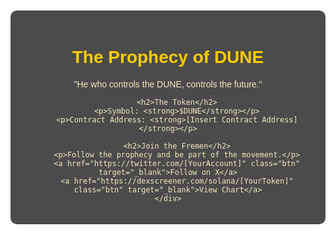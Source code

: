 <!DOCTYPE html>
<html lang="en">
<head>
    <meta charset="UTF-8">
    <meta name="viewport" content="width=device-width, initial-scale=1.0">
    <title>DUNE - The Prophecy</title>
    <style>
        body {
            font-family: Arial, sans-serif;
            background: url('https://source.unsplash.com/1600x900/?desert,dunes') no-repeat center center fixed;
            background-size: cover;
            color: #f4e8c1;
            text-align: center;
            padding: 20px;
        }
        .container {
            max-width: 800px;
            margin: auto;
            background: rgba(0, 0, 0, 0.7);
            padding: 20px;
            border-radius: 10px;
        }
        h1, h2 {
            color: #ffcc00;
        }
        .btn {
            display: inline-block;
            padding: 10px 20px;
            margin: 10px;
            background: #ffcc00;
            color: #000;
            text-decoration: none;
            font-weight: bold;
            border-radius: 5px;
        }
    </style>
</head>
<body>
    <div class="container">
        <h1>The Prophecy of DUNE</h1>
        <p>"He who controls the DUNE, controls the future."</p>
        
        <h2>The Token</h2>
        <p>Symbol: <strong>$DUNE</strong></p>
        <p>Contract Address: <strong>[Insert Contract Address]</strong></p>
        
        <h2>Join the Fremen</h2>
        <p>Follow the prophecy and be part of the movement.</p>
        <a href="https://twitter.com/[YourAccount]" class="btn" target="_blank">Follow on X</a>
        <a href="https://dexscreener.com/solana/[YourToken]" class="btn" target="_blank">View Chart</a>
    </div>
</body>
</html>
